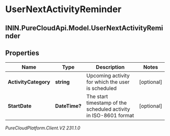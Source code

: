 # UserNextActivityReminder

## ININ.PureCloudApi.Model.UserNextActivityReminder

## Properties

|Name | Type | Description | Notes|
|------------ | ------------- | ------------- | -------------|
| **ActivityCategory** | **string** | Upcoming activity for which the user is scheduled | [optional] |
| **StartDate** | **DateTime?** | The start timestamp of the scheduled activity in ISO-8601 format | [optional] |



_PureCloudPlatform.Client.V2 231.1.0_
